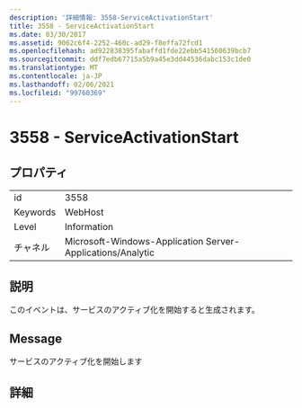 ```yaml
---
description: '詳細情報: 3558-ServiceActivationStart'
title: 3558 - ServiceActivationStart
ms.date: 03/30/2017
ms.assetid: 9062c6f4-2252-460c-ad29-f8effa72fcd1
ms.openlocfilehash: ad922838395fabaffd1fde22ebb541560639bcb7
ms.sourcegitcommit: ddf7edb67715a5b9a45e3dd44536dabc153c1de0
ms.translationtype: MT
ms.contentlocale: ja-JP
ms.lasthandoff: 02/06/2021
ms.locfileid: "99760369"
---
```

# <a name="3558---serviceactivationstart"></a>3558 - ServiceActivationStart

## <a name="properties"></a>プロパティ  
  
|||  
|-|-|  
|id|3558|  
|Keywords|WebHost|  
|Level|Information|  
|チャネル|Microsoft-Windows-Application Server-Applications/Analytic|  
  
## <a name="description"></a>説明  

 このイベントは、サービスのアクティブ化を開始すると生成されます。  
  
## <a name="message"></a>Message  

 サービスのアクティブ化を開始します  
  
## <a name="details"></a>詳細
